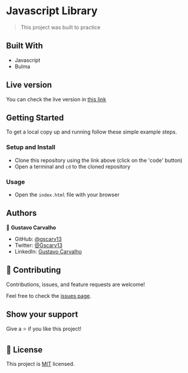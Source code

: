# Javascript Library

> This project was built to practice 

## Built With

- Javascript
- Bulma

## Live version

You can check the live version in [this link](https://gscarv13.github.io/library-js/)

## Getting Started

To get a local copy up and running follow these simple example steps.

### Setup and Install

- Clone this repository using the link above (click on the 'code' button)
- Open a terminal and `cd` to the cloned repository

### Usage

- Open the `index.html` file with your browser

## Authors

👤 **Gustavo Carvalho**

- GitHub: [@gscarv13](https://github.com/gscarv13)
- Twitter: [@Gscarv13](https://twitter.com/Gscarv13)
- LinkedIn: [Gustavo Carvalho](www.linkedin.com/in/gscarv13)

## 🤝 Contributing

Contributions, issues, and feature requests are welcome!

Feel free to check the [issues page](https://github.com/gscarv13/library-js/issues).

## Show your support

Give a ⭐️ if you like this project!

## 📝 License

This project is [MIT](LICENSE) licensed.
